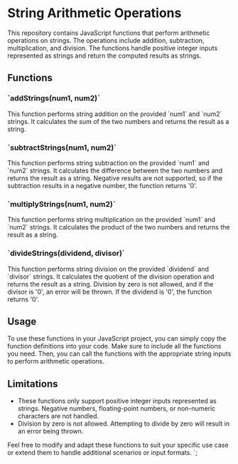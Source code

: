# String Arithmetic Operations

This repository contains JavaScript functions that perform arithmetic operations on strings. The operations include addition, subtraction, multiplication, and division. The functions handle positive integer inputs represented as strings and return the computed results as strings.

## Functions

### \`addStrings(num1, num2)\`

This function performs string addition on the provided \`num1\` and \`num2\` strings. It calculates the sum of the two numbers and returns the result as a string.

### \`subtractStrings(num1, num2)\`

This function performs string subtraction on the provided \`num1\` and \`num2\` strings. It calculates the difference between the two numbers and returns the result as a string. Negative results are not supported, so if the subtraction results in a negative number, the function returns '0'.

### \`multiplyStrings(num1, num2)\`

This function performs string multiplication on the provided \`num1\` and \`num2\` strings. It calculates the product of the two numbers and returns the result as a string.

### \`divideStrings(dividend, divisor)\`

This function performs string division on the provided \`dividend\` and \`divisor\` strings. It calculates the quotient of the division operation and returns the result as a string. Division by zero is not allowed, and if the divisor is '0', an error will be thrown. If the dividend is '0', the function returns '0'.

## Usage

To use these functions in your JavaScript project, you can simply copy the function definitions into your code. Make sure to include all the functions you need. Then, you can call the functions with the appropriate string inputs to perform arithmetic operations.

## Limitations

- These functions only support positive integer inputs represented as strings. Negative numbers, floating-point numbers, or non-numeric characters are not handled.
- Division by zero is not allowed. Attempting to divide by zero will result in an error being thrown.

Feel free to modify and adapt these functions to suit your specific use case or extend them to handle additional scenarios or input formats.
`;

